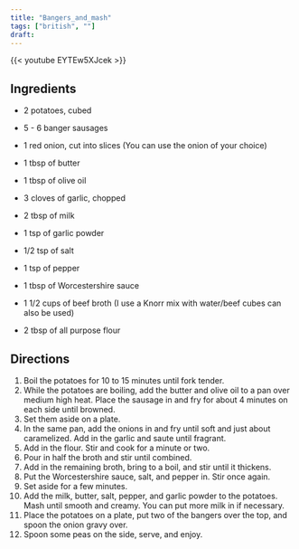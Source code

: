 ```yaml
---
title: "Bangers_and_mash"
tags: ["british", ""]
draft:
---
```


{{< youtube EYTEw5XJcek  >}}

## Ingredients

-   2 potatoes, cubed

-   5 - 6 banger sausages

-   1 red onion, cut into slices (You can use the onion of your choice)

-   1 tbsp of butter

-   1 tbsp of olive oil

-   3 cloves of garlic, chopped

-   2 tbsp of milk

-   1 tsp of garlic powder

-   1/2 tsp of salt

-   1 tsp of pepper

-   1 tbsp of Worcestershire sauce

-   1 1/2 cups of beef broth (I use a Knorr mix with water/beef cubes can also be used)

-   2 tbsp of all purpose flour

## Directions

1. Boil the potatoes for 10 to 15 minutes until fork tender.
2. While the potatoes are boiling, add the butter and olive oil to a pan over medium high heat. Place the sausage in and fry for about 4 minutes on each side until browned.
3. Set them aside on a plate.
4. In the same pan, add the onions in and fry until soft and just about caramelized. Add in the garlic and saute until fragrant. 
5. Add in the flour. Stir and cook for a minute or two.
6. Pour in half the broth and stir until combined. 
7. Add in the remaining broth, bring to a boil, and stir until it thickens. 
8. Put the Worcestershire sauce, salt, and pepper in. Stir once again. 
9. Set aside for a few minutes.
10. Add the milk, butter, salt, pepper, and garlic powder to the potatoes. Mash until smooth and creamy. You can put more milk in if necessary. 
11. Place the potatoes on a plate, put two of the bangers over the top, and spoon the onion gravy over.
12. Spoon some peas on the side, serve, and enjoy.